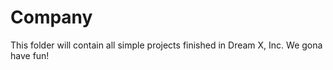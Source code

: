 Company
=======
This folder will contain all simple projects finished in Dream X, Inc. We gona have fun!

